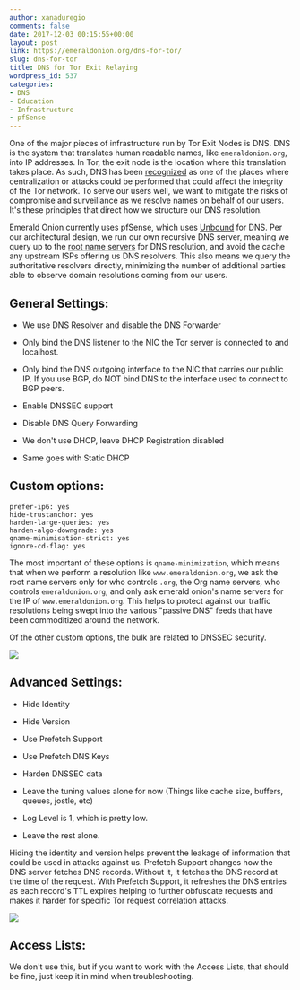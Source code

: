 ```yaml
---
author: xanaduregio
comments: false
date: 2017-12-03 00:15:55+00:00
layout: post
link: https://emeraldonion.org/dns-for-tor/
slug: dns-for-tor
title: DNS for Tor Exit Relaying
wordpress_id: 537
categories:
- DNS
- Education
- Infrastructure
- pfSense
---
```


One of the major pieces of infrastructure run by Tor Exit Nodes is DNS. DNS is the system that translates human readable names, like `emeraldonion.org`, into IP addresses. In Tor, the exit node is the location where this translation takes place. As such, DNS has been [recognized](https://lists.torproject.org/pipermail/metrics-team/2016-February/000078.html) as one of the places where centralization or attacks could be performed that could affect the integrity of the Tor network. To serve our users well, we want to mitigate the risks of compromise and surveillance as we resolve names on behalf of our users. It's these principles that direct how we structure our DNS resolution.



Emerald Onion currently uses pfSense, which uses [Unbound](https://unbound.net/) for DNS. Per our architectural design, we run our own recursive DNS server, meaning we query up to the [root name servers](https://en.wikipedia.org/wiki/Root_name_server) for DNS resolution, and avoid the cache any upstream ISPs offering us DNS resolvers. This also means we query the authoritative resolvers directly, minimizing the number of additional parties able to observe domain resolutions coming from our users.


## General Settings:





 	
  * We use DNS Resolver and disable the DNS Forwarder

 	
  * Only bind the DNS listener to the NIC the Tor server is connected to and localhost.

 	
  * Only bind the DNS outgoing interface to the NIC that carries our public IP. If you use BGP, do NOT bind DNS to the interface used to connect to BGP peers.

 	
  * Enable DNSSEC support

 	
  * Disable DNS Query Forwarding

 	
  * We don't use DHCP, leave DHCP Registration disabled

 	
  * Same goes with Static DHCP




## Custom options:



    
    prefer-ip6: yes
    hide-trustanchor: yes
    harden-large-queries: yes
    harden-algo-downgrade: yes
    qname-minimisation-strict: yes
    ignore-cd-flag: yes


The most important of these options is `qname-minimization`, which means that when we perform a resolution like `www.emeraldonion.org`, we ask the root name servers only for who controls `.org`, the Org name servers, who controls `emeraldonion.org`, and only ask emerald onion's name servers for the IP of `www.emeraldonion.org`. This helps to protect against our traffic resolutions being swept into the various "passive DNS" feeds that have been commoditized around the network.

Of the other custom options, the bulk are related to DNSSEC security.



[![](https://emeraldonion.org/wp-content/uploads/2017/10/general.jpg)](https://emeraldonion.org/wp-content/uploads/2017/10/general.jpg)


## Advanced Settings:





 	
  * Hide Identity

 	
  * Hide Version

 	
  * Use Prefetch Support

 	
  * Use Prefetch DNS Keys

 	
  * Harden DNSSEC data

 	
  * Leave the tuning values alone for now (Things like cache size, buffers, queues, jostle, etc)

 	
  * Log Level is 1, which is pretty low.

 	
  * Leave the rest alone.


Hiding the identity and version helps prevent the leakage of information that could be used in attacks against us. Prefetch Support changes how the DNS server fetches DNS records. Without it, it fetches the DNS record at the time of the request. With Prefetch Support, it refreshes the DNS entries as each record's TTL expires helping to further obfuscate requests and makes it harder for specific Tor request correlation attacks.

![](https://emeraldonion.org/wp-content/uploads/2017/12/screencapture-23-129-64-2-services_unbound_advanced-php-1513541167725.png)


## Access Lists:


We don't use this, but if you want to work with the Access Lists, that should be fine, just keep it in mind when troubleshooting.
